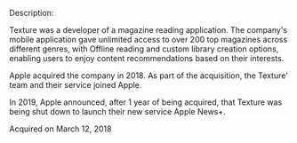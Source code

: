 Description:

Texture was a developer of a magazine reading application. The company's mobile application gave unlimited access to over 200 top magazines across different genres, with Offline reading and custom library creation options, enabling users to enjoy content recommendations based on their interests.

Apple acquired the company in 2018. As part of the acquisition, the Texture' team and their service joined Apple.

In 2019, Apple announced, after 1 year of being acquired, that Texture was being shut down to launch their new service Apple News+.

Acquired on March 12, 2018